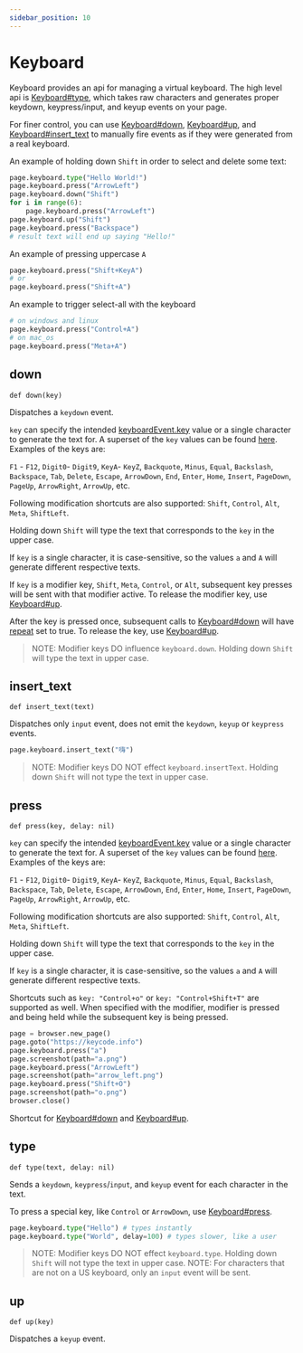 ```yaml
---
sidebar_position: 10
---
```


# Keyboard

Keyboard provides an api for managing a virtual keyboard. The high level api is [Keyboard#type](./keyboard#type), which takes
raw characters and generates proper keydown, keypress/input, and keyup events on your page.

For finer control, you can use [Keyboard#down](./keyboard#down), [Keyboard#up](./keyboard#up), and [Keyboard#insert_text](./keyboard#insert_text)
to manually fire events as if they were generated from a real keyboard.

An example of holding down `Shift` in order to select and delete some text:

```python sync title=example_575870a45e4fe08d3e06be3420e8a11be03f85791cd8174f27198c016031ae72.py
page.keyboard.type("Hello World!")
page.keyboard.press("ArrowLeft")
page.keyboard.down("Shift")
for i in range(6):
    page.keyboard.press("ArrowLeft")
page.keyboard.up("Shift")
page.keyboard.press("Backspace")
# result text will end up saying "Hello!"

```

An example of pressing uppercase `A`

```python sync title=example_a4f00f0cd486431b7eca785304f4e9715522da45b66dda7f3a5f6899b889b9fd.py
page.keyboard.press("Shift+KeyA")
# or
page.keyboard.press("Shift+A")

```

An example to trigger select-all with the keyboard

```python sync title=example_2deda0786a20a28cec9e8b438078a5fc567f7c7e5cf369419ab3c4d80a319ff6.py
# on windows and linux
page.keyboard.press("Control+A")
# on mac_os
page.keyboard.press("Meta+A")

```



## down

```
def down(key)
```

Dispatches a `keydown` event.

`key` can specify the intended [keyboardEvent.key](https://developer.mozilla.org/en-US/docs/Web/API/KeyboardEvent/key)
value or a single character to generate the text for. A superset of the `key` values can be found
[here](https://developer.mozilla.org/en-US/docs/Web/API/KeyboardEvent/key/Key_Values). Examples of the keys are:

`F1` - `F12`, `Digit0`- `Digit9`, `KeyA`- `KeyZ`, `Backquote`, `Minus`, `Equal`, `Backslash`, `Backspace`, `Tab`,
`Delete`, `Escape`, `ArrowDown`, `End`, `Enter`, `Home`, `Insert`, `PageDown`, `PageUp`, `ArrowRight`, `ArrowUp`, etc.

Following modification shortcuts are also supported: `Shift`, `Control`, `Alt`, `Meta`, `ShiftLeft`.

Holding down `Shift` will type the text that corresponds to the `key` in the upper case.

If `key` is a single character, it is case-sensitive, so the values `a` and `A` will generate different respective
texts.

If `key` is a modifier key, `Shift`, `Meta`, `Control`, or `Alt`, subsequent key presses will be sent with that modifier
active. To release the modifier key, use [Keyboard#up](./keyboard#up).

After the key is pressed once, subsequent calls to [Keyboard#down](./keyboard#down) will have
[repeat](https://developer.mozilla.org/en-US/docs/Web/API/KeyboardEvent/repeat) set to true. To release the key, use
[Keyboard#up](./keyboard#up).

> NOTE: Modifier keys DO influence `keyboard.down`. Holding down `Shift` will type the text in upper case.

## insert_text

```
def insert_text(text)
```

Dispatches only `input` event, does not emit the `keydown`, `keyup` or `keypress` events.

```python sync title=example_a9cc2667e9f3e3b8c619649d7e4a7f5db9463e0b76d67a5e588158093a9e9124.py
page.keyboard.insert_text("嗨")

```

> NOTE: Modifier keys DO NOT effect `keyboard.insertText`. Holding down `Shift` will not type the text in upper case.

## press

```
def press(key, delay: nil)
```

`key` can specify the intended [keyboardEvent.key](https://developer.mozilla.org/en-US/docs/Web/API/KeyboardEvent/key)
value or a single character to generate the text for. A superset of the `key` values can be found
[here](https://developer.mozilla.org/en-US/docs/Web/API/KeyboardEvent/key/Key_Values). Examples of the keys are:

`F1` - `F12`, `Digit0`- `Digit9`, `KeyA`- `KeyZ`, `Backquote`, `Minus`, `Equal`, `Backslash`, `Backspace`, `Tab`,
`Delete`, `Escape`, `ArrowDown`, `End`, `Enter`, `Home`, `Insert`, `PageDown`, `PageUp`, `ArrowRight`, `ArrowUp`, etc.

Following modification shortcuts are also supported: `Shift`, `Control`, `Alt`, `Meta`, `ShiftLeft`.

Holding down `Shift` will type the text that corresponds to the `key` in the upper case.

If `key` is a single character, it is case-sensitive, so the values `a` and `A` will generate different respective
texts.

Shortcuts such as `key: "Control+o"` or `key: "Control+Shift+T"` are supported as well. When specified with the
modifier, modifier is pressed and being held while the subsequent key is being pressed.

```python sync title=example_88943eb85c1ac7c261601e6edbdead07a31c2784326c496e10667ede1a853bab.py
page = browser.new_page()
page.goto("https://keycode.info")
page.keyboard.press("a")
page.screenshot(path="a.png")
page.keyboard.press("ArrowLeft")
page.screenshot(path="arrow_left.png")
page.keyboard.press("Shift+O")
page.screenshot(path="o.png")
browser.close()

```

Shortcut for [Keyboard#down](./keyboard#down) and [Keyboard#up](./keyboard#up).

## type

```
def type(text, delay: nil)
```

Sends a `keydown`, `keypress`/`input`, and `keyup` event for each character in the text.

To press a special key, like `Control` or `ArrowDown`, use [Keyboard#press](./keyboard#press).

```python sync title=example_d9ced919f139961fd2b795c71375ca96f788a19c1f8e1479c5ec905fb5c02d43.py
page.keyboard.type("Hello") # types instantly
page.keyboard.type("World", delay=100) # types slower, like a user

```

> NOTE: Modifier keys DO NOT effect `keyboard.type`. Holding down `Shift` will not type the text in upper case.
> NOTE: For characters that are not on a US keyboard, only an `input` event will be sent.

## up

```
def up(key)
```

Dispatches a `keyup` event.
